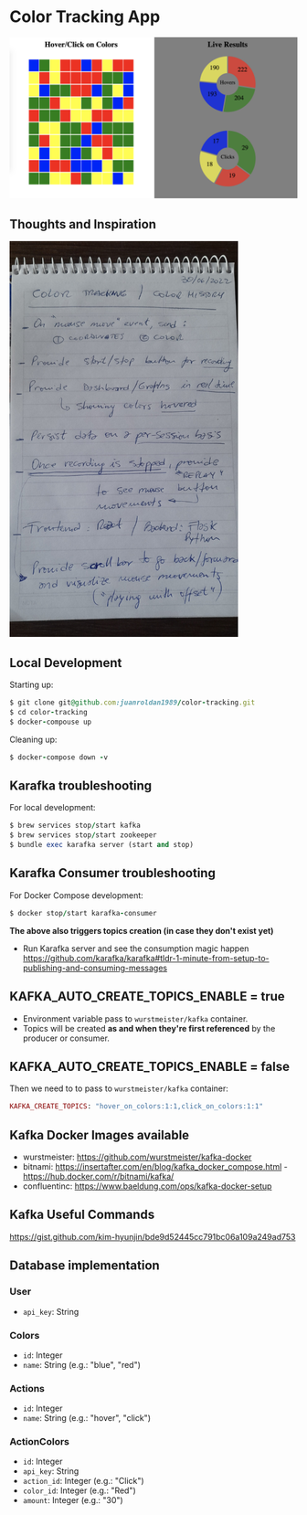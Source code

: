 # Color Tracking App

<div align="left">
  <img width="800" src="https://github.com/juanroldan1989/color-tracking/blob/main/color-tracking-screenshot.png" />
</div>

## Thoughts and Inspiration

<div align="left">
  <img width="400" src="https://github.com/juanroldan1989/color-tracking/blob/main/color-tracking.jpeg" />
</div>

## Local Development

Starting up:

```ruby
$ git clone git@github.com:juanroldan1989/color-tracking.git
$ cd color-tracking
$ docker-compouse up
```

Cleaning up:

```ruby
$ docker-compose down -v
```

## Karafka troubleshooting

For local development:

```ruby
$ brew services stop/start kafka
$ brew services stop/start zookeeper
$ bundle exec karafka server (start and stop)
```

## Karafka Consumer troubleshooting

For Docker Compose development:

```ruby
$ docker stop/start karafka-consumer
```

**The above also triggers topics creation (in case they don't exist yet)**

- Run Karafka server and see the consumption magic happen
https://github.com/karafka/karafka#tldr-1-minute-from-setup-to-publishing-and-consuming-messages

## KAFKA_AUTO_CREATE_TOPICS_ENABLE = true

- Environment variable pass to `wurstmeister/kafka` container.
- Topics will be created **as and when they're first referenced** by the producer or consumer.

## KAFKA_AUTO_CREATE_TOPICS_ENABLE = false

Then we need to to pass to `wurstmeister/kafka` container:

```ruby
KAFKA_CREATE_TOPICS: "hover_on_colors:1:1,click_on_colors:1:1"
```

## Kafka Docker Images available

- wurstmeister: https://github.com/wurstmeister/kafka-docker
- bitnami: https://insertafter.com/en/blog/kafka_docker_compose.html - https://hub.docker.com/r/bitnami/kafka/
- confluentinc: https://www.baeldung.com/ops/kafka-docker-setup

## Kafka Useful Commands

https://gist.github.com/kim-hyunjin/bde9d52445cc791bc06a109a249ad753

## Database implementation

### User

- `api_key`: String

### Colors

- `id`: Integer
- `name`: String (e.g.: "blue", "red")

### Actions

- `id`: Integer
- `name`: String (e.g.: "hover", "click")

### ActionColors

- `id`: Integer
- `api_key`: String
- `action_id`: Integer (e.g.: "Click")
- `color_id`: Integer (e.g.: "Red")
- `amount`: Integer (e.g.: "30")
